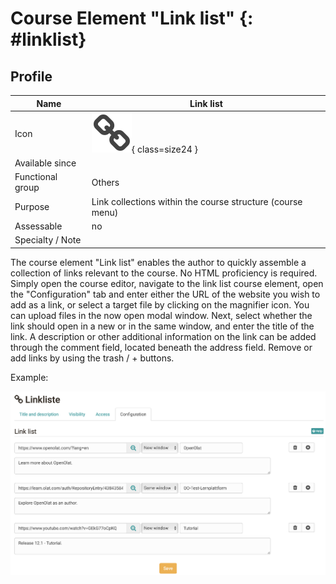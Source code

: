 # Course Element "Link list" {: #linklist}


## Profile

Name | Link list
---------|----------
Icon | ![Link list Icon](assets/linklist.png){ class=size24 }
Available since | 
Functional group | Others
Purpose | Link collections within the course structure (course menu)
Assessable | no
Specialty / Note |



The course element "Link list" enables the author to quickly assemble a collection of links relevant to the course. No HTML proficiency is required. Simply open the course editor, navigate to the link list course element, open the "Configuration" tab and enter either the URL of the website you wish to add as a link, or select a target file by clicking on the magnifier icon. You can upload files in the now open modal window. Next, select whether the link should open in a new or in the same window, and enter the title of the link. A description or other additional information on the link can be added through the comment field, located beneath the address field. Remove or add links by using the trash / + buttons.

Example:

![linklist_example.png](assets/Linklist_EN.png)